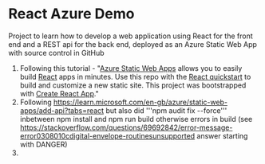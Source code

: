 # React Azure Demo

Project to learn how to develop a web application using React for the front end and a REST api for the back end, deployed as an Azure Static Web App with source control in GitHub

1. Following this tutorial - "[Azure Static Web Apps](https://docs.microsoft.com/azure/static-web-apps/overview) allows you to easily build [React](https://reactjs.org/) apps in minutes. Use this repo with the [React quickstart](https://docs.microsoft.com/azure/static-web-apps/getting-started?tabs=react) to build and customize a new static site. 
This project was bootstrapped with [Create React App](https://github.com/facebook/create-react-app)."
2. Following https://learn.microsoft.com/en-gb/azure/static-web-apps/add-api?tabs=react but also did '''npm audit fix --force''' inbetween npm install and npm run build otherwise errors in build (see https://stackoverflow.com/questions/69692842/error-message-error0308010cdigital-envelope-routinesunsupported answer starting with DANGER)
3. 

